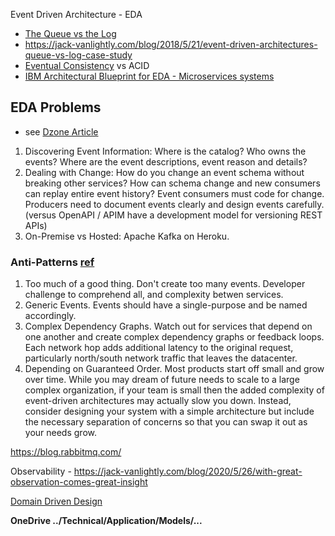 

Event Driven Architecture - EDA
- [The Queue vs the Log](https://jack-vanlightly.com/blog/2018/5/20/event-driven-architectures-the-queue-vs-the-log)
- https://jack-vanlightly.com/blog/2018/5/21/event-driven-architectures-queue-vs-log-case-study
- [Eventual Consistency](https://en.wikipedia.org/wiki/Eventual_consistency) vs ACID
- [IBM Architectural Blueprint for EDA - Microservices systems](https://developer.ibm.com/depmodels/microservices/articles/eda-and-microservices-architecture-best-practices/)

## EDA Problems
- see [Dzone Article](https://dzone.com/articles/best-practices-for-event-driven-microservice-archi)

1. Discovering Event Information:  Where is the catalog?  Who owns the events?   Where are the event descriptions, event reason and details?
1. Dealing with Change: How do you change an event schema without breaking other services?  How can schema change and new consumers can replay entire event history? Event consumers must code for change.  Producers need to document events clearly and design events carefully.  (versus OpenAPI / APIM have a development model for versioning REST APIs)
1. On-Premise vs Hosted:  Apache Kafka on Heroku.

### Anti-Patterns [ref](https://dzone.com/articles/best-practices-for-event-driven-microservice-archi)
1. Too much of a good thing.  Don't create too many events.  Developer challenge to comprehend all, and complexity betwen services.
1. Generic Events. Events should have a single-purpose and be named accordingly.
1. Complex Dependency Graphs. Watch out for services that depend on one another and create complex dependency graphs or feedback loops. Each network hop adds additional latency to the original request, particularly north/south network traffic that leaves the datacenter.
1. Depending on Guaranteed Order. Most products start off small and grow over time. While you may dream of future needs to scale to a large complex organization, if your team is small then the added complexity of event-driven architectures may actually slow you down. Instead, consider designing your system with a simple architecture but include the necessary separation of concerns so that you can swap it out as your needs grow.






https://blog.rabbitmq.com/


Observability - https://jack-vanlightly.com/blog/2020/5/26/with-great-observation-comes-great-insight


[Domain Driven Design](https://en.wikipedia.org/wiki/Domain-driven_design)

__OneDrive ../Technical/Application/Models/...__

